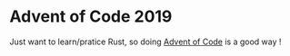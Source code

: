 # Advent of Code 2019

Just want to learn/pratice Rust, so doing [Advent of Code](https://adventofcode.com/2019) is a good way !

